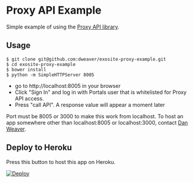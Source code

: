 # Proxy API Example

Simple example of using the [Proxy API library](https://github.com/dweaver/exosite-proxy).

## Usage

```
$ git clone git@github.com:dweaver/exosite-proxy-example.git
$ cd exosite-proxy-example
$ bower install
$ python -m SimpleHTTPServer 8005
```

- go to http://localhost:8005 in your browser
- Click "Sign In" and log in with Portals user that is whitelisted for Proxy API access. 
- Press "call API". A response value will appear a moment later

Port must be 8005 or 3000 to make this work from localhost. To host an app somewhere other than localhost:8005 or localhost:3000, contact [Dan Weaver](mailto:danweaver@exosite.com).


## Deploy to Heroku

Press this button to host this app on Heroku.

[![Deploy](https://www.herokucdn.com/deploy/button.png)](https://heroku.com/deploy)

